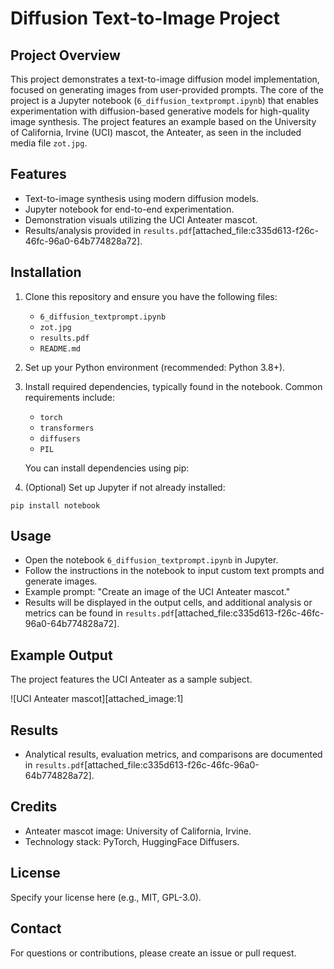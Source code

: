 # Diffusion Text-to-Image Project

## Project Overview

This project demonstrates a text-to-image diffusion model implementation, focused on generating images from user-provided prompts. The core of the project is a Jupyter notebook (`6_diffusion_textprompt.ipynb`) that enables experimentation with diffusion-based generative models for high-quality image synthesis. The project features an example based on the University of California, Irvine (UCI) mascot, the Anteater, as seen in the included media file `zot.jpg`.

## Features

- Text-to-image synthesis using modern diffusion models.
- Jupyter notebook for end-to-end experimentation.
- Demonstration visuals utilizing the UCI Anteater mascot.
- Results/analysis provided in `results.pdf`[attached_file:c335d613-f26c-46fc-96a0-64b774828a72].

## Installation

1. Clone this repository and ensure you have the following files:
   - `6_diffusion_textprompt.ipynb`
   - `zot.jpg`
   - `results.pdf`
   - `README.md`

2. Set up your Python environment (recommended: Python 3.8+).

3. Install required dependencies, typically found in the notebook. Common requirements include:
    - `torch`
    - `transformers`
    - `diffusers`
    - `PIL`

   You can install dependencies using pip:

   
4. (Optional) Set up Jupyter if not already installed:
 ```
 pip install notebook
 ```

## Usage

- Open the notebook `6_diffusion_textprompt.ipynb` in Jupyter.
- Follow the instructions in the notebook to input custom text prompts and generate images.
- Example prompt: "Create an image of the UCI Anteater mascot."
- Results will be displayed in the output cells, and additional analysis or metrics can be found in `results.pdf`[attached_file:c335d613-f26c-46fc-96a0-64b774828a72].

## Example Output

The project features the UCI Anteater as a sample subject.

![UCI Anteater mascot][attached_image:1]

## Results

- Analytical results, evaluation metrics, and comparisons are documented in `results.pdf`[attached_file:c335d613-f26c-46fc-96a0-64b774828a72].

## Credits

- Anteater mascot image: University of California, Irvine.
- Technology stack: PyTorch, HuggingFace Diffusers.

## License

Specify your license here (e.g., MIT, GPL-3.0).

## Contact

For questions or contributions, please create an issue or pull request.



